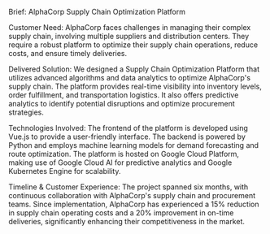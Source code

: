 Brief: AlphaCorp Supply Chain Optimization Platform

Customer Need:
AlphaCorp faces challenges in managing their complex supply chain, involving multiple suppliers and distribution centers. They require a robust platform to optimize their supply chain operations, reduce costs, and ensure timely deliveries.

Delivered Solution:
We designed a Supply Chain Optimization Platform that utilizes advanced algorithms and data analytics to optimize AlphaCorp's supply chain. The platform provides real-time visibility into inventory levels, order fulfillment, and transportation logistics. It also offers predictive analytics to identify potential disruptions and optimize procurement strategies.

Technologies Involved:
The frontend of the platform is developed using Vue.js to provide a user-friendly interface. The backend is powered by Python and employs machine learning models for demand forecasting and route optimization. The platform is hosted on Google Cloud Platform, making use of Google Cloud AI for predictive analytics and Google Kubernetes Engine for scalability.

Timeline & Customer Experience:
The project spanned six months, with continuous collaboration with AlphaCorp's supply chain and procurement teams. Since implementation, AlphaCorp has experienced a 15% reduction in supply chain operating costs and a 20% improvement in on-time deliveries, significantly enhancing their competitiveness in the market.




